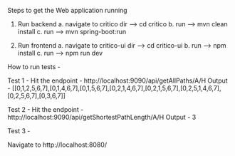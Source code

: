 Steps to get the Web application running 

1. Run backend 
	a. navigate to critico dir --> cd critico
	b. run --> mvn clean install
	c. run --> mvn spring-boot:run
 
2. Run frontend
	a. navigate to critico-ui dir --> cd critico-ui
	b. run --> npm install 
	c. run --> npm run dev 

How to run tests -

Test 1 - 
Hit the endpoint - http://localhost:9090/api/getAllPaths/A/H
Output - [[0,1,2,5,6,7],[0,1,4,6,7],[0,1,5,6,7],[0,2,1,4,6,7],[0,2,1,5,6,7],[0,2,5,1,4,6,7],[0,2,5,6,7],[0,3,6,7]]


Test 2 - 
Hit the endpoint - http://localhost:9090/api/getShortestPathLength/A/H
Output - 3

Test 3 - 

Navigate to http://localhost:8080/

